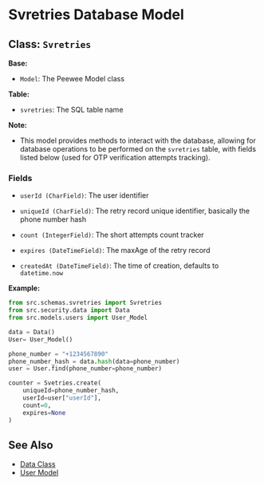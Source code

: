 # Svretries Database Model

## Class: `Svretries`

**Base:**

- `Model`: The Peewee Model class

**Table:**

- `svretries`: The SQL table name

**Note:**

- This model provides methods to interact with the database, allowing for database operations to be performed on the `svretries` table, with fields listed below (used for OTP verification attempts tracking).

### Fields

- `userId (CharField)`: The user identifier

- `uniqueId (CharField)`: The retry record unique identifier, basically the phone number hash

- `count (IntegerField)`: The short attempts count tracker

- `expires (DateTimeField)`: The maxAge of the retry record

- `createdAt (DateTimeField)`: The time of creation, defaults to `datetime.now`

**Example:**

```python
from src.schemas.svretries import Svretries
from src.security.data import Data
from src.models.users import User_Model

data = Data()
User= User_Model()

phone_number = "+1234567890"
phone_number_hash = data.hash(data=phone_number)
user = User.find(phone_number=phone_number)

counter = Svetries.create(
    uniqueId=phone_number_hash,
    userId=user["userId"],
    count=0,
    expires=None
)
```

## See Also

- [Data Class](../security/data.md)
- [User Model](../models/users.md)
